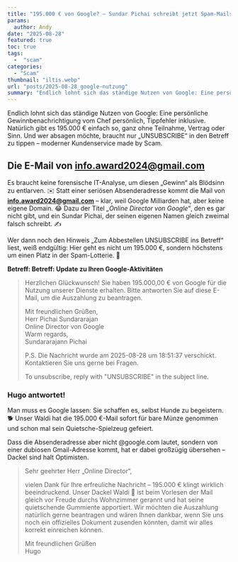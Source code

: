 ```yaml
---
title: "195.000 € von Google? – Sundar Pichai schreibt jetzt Spam-Mails persönlich!"
params:
  author: Andy
date: "2025-08-28"
featured: true
toc: true
tags:
  -  "scam"
categories:
  - "Scam"
thumbnail: "iltis.webp"
url: "posts/2025-08-28_google-nutzung"
summary: "Endlich lohnt sich das ständige Nutzen von Google: Eine persönliche Gewinnbenachrichtigung vom Chef persönlich, Tippfehler inklusive. Natürlich gibt es 195.000 € einfach so, ganz ohne Teilnahme, Vertrag oder Sinn."
---
```


Endlich lohnt sich das ständige Nutzen von Google: Eine persönliche Gewinnbenachrichtigung vom Chef persönlich, Tippfehler inklusive. Natürlich gibt es 195.000 € einfach so, ganz ohne Teilnahme, Vertrag oder Sinn. Und wer absagen möchte, braucht nur „UNSUBSCRIBE“ in den Betreff zu tippen – moderner Kundenservice made by Scam.


## Die E-Mail von info.award2024@gmail.com

Es braucht keine forensische IT-Analyse, um diesen „Gewinn“ als Blödsinn zu entlarven. ✉️ Statt einer seriösen Absenderadresse kommt die Mail von **info.award2024@gmail.com** – klar, weil Google Milliarden hat, aber keine eigene Domain. 😂 Dazu der Titel *„Online Director von Google“*, den es gar nicht gibt, und ein Sundar Pichai, der seinen eigenen Namen gleich zweimal falsch schreibt. ✍️ 

Wer dann noch den Hinweis „Zum Abbestellen UNSUBSCRIBE ins Betreff“ liest, weiß endgültig: Hier geht es nicht um 195.000 €, sondern höchstens um einen Platz in der Spam-Lotterie. 🎰

**Betreff: Betreff: Update zu Ihren Google-Aktivitäten**

> Herzlichen Glückwunsch! Sie haben 195.000,00 € von Google für die Nutzung unserer Dienste erhalten. Bitte antworten Sie auf diese E-Mail, um die Auszahlung zu beantragen.  
>   
> Mit freundlichen Grüßen,    
> Herr Pichai Sundararajan    
> Online Director von Google    
> Warm regards,    
> Sundararajann Pichai  
>   
> P.S. Die Nachricht wurde am 2025-08-28 um 18:51:37 verschickt. Kontaktieren Sie uns gerne bei Fragen.  
>   
> To unsubscribe, reply with "UNSUBSCRIBE" in the subject line.  

### Hugo antwortet!

Man muss es Google lassen: Sie schaffen es, selbst Hunde zu begeistern. 🐕 Unser Waldi hat die 195.000 €-Mail sofort für bare Münze genommen und schon mal sein Quietsche-Spielzeug gefeiert. 

Dass die Absenderadresse aber nicht @google.com lautet, sondern von einer dubiosen Gmail-Adresse kommt, hat er dabei großzügig übersehen – Dackel sind halt Optimisten.

> Sehr geehrter Herr „Online Director“,  
>   
> vielen Dank für Ihre erfreuliche Nachricht – 195.000 € klingt wirklich beeindruckend. Unser Dackel Waldi 🐶 ist beim Vorlesen der Mail gleich vor Freude durchs Wohnzimmer gerannt und hat seine quietschende Gummiente apportiert. Wir möchten die Auszahlung natürlich gerne beantragen und wären Ihnen dankbar, wenn Sie uns noch ein offizielles Dokument zusenden könnten, damit wir alles korrekt einreichen können.  
>   
> Mit freundlichen Grüßen  
> Hugo  
